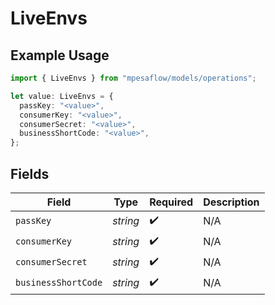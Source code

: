 # LiveEnvs

## Example Usage

```typescript
import { LiveEnvs } from "mpesaflow/models/operations";

let value: LiveEnvs = {
  passKey: "<value>",
  consumerKey: "<value>",
  consumerSecret: "<value>",
  businessShortCode: "<value>",
};
```

## Fields

| Field               | Type                | Required            | Description         |
| ------------------- | ------------------- | ------------------- | ------------------- |
| `passKey`           | *string*            | :heavy_check_mark:  | N/A                 |
| `consumerKey`       | *string*            | :heavy_check_mark:  | N/A                 |
| `consumerSecret`    | *string*            | :heavy_check_mark:  | N/A                 |
| `businessShortCode` | *string*            | :heavy_check_mark:  | N/A                 |
